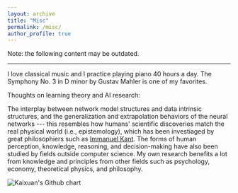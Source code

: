 ```yaml
---
layout: archive
title: "Misc"
permalink: /misc/
author_profile: true
---
```


Note: the following content may be outdated.

-----

I love classical music and I practice playing piano 40 hours a day. The Symphony No. 3 in D minor by Gustav Mahler is one of my favorites.

Thoughts on learning theory and AI research: 

The interplay between network model structures and data intrinsic structures, and the generalization and extrapolation behaviors of the neural networks --- this resembles how humans' scientific discoveries match the real physical world (i.e., epistemology), which has been investiaged by great philosophiers such as <a href="https://en.wikipedia.org/wiki/Critique_of_Pure_Reason">Immanuel Kant</a>. The forms of human perception, knowledge, reasoning, and decision-making have
also been studied by fields outside computer science. My own research benefits a lot from knowledge and principles from other fields such as psychology, economy, theoretical physics, and philosophy.

<img src="https://ghchart.rshah.org/Kaffaljidhmah2" alt="Kaixuan's Github chart" />

